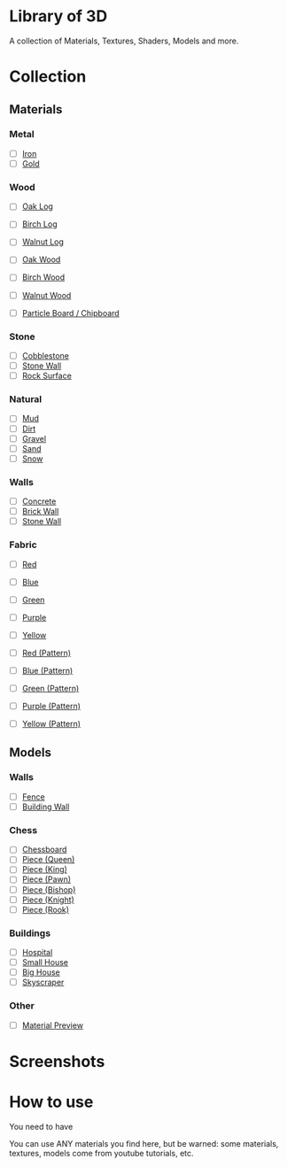 # Library of 3D

A collection of Materials, Textures, Shaders, Models and more.

# Collection

## Materials

### Metal

- [ ] [Iron]()
- [ ] [Gold]()

### Wood

- [ ] [Oak Log]()
- [ ] [Birch Log]()
- [ ] [Walnut Log]()

- [ ] [Oak Wood]()
- [ ] [Birch Wood]()
- [ ] [Walnut Wood]()

- [ ] [Particle Board / Chipboard]()

### Stone

- [ ] [Cobblestone]()
- [ ] [Stone Wall]()
- [ ] [Rock Surface]()

### Natural

- [ ] [Mud]()
- [ ] [Dirt]()
- [ ] [Gravel]()
- [ ] [Sand]()
- [ ] [Snow]()

### Walls

- [ ] [Concrete]()
- [ ] [Brick Wall]()
- [ ] [Stone Wall]()

### Fabric

- [ ] [Red]()
- [ ] [Blue]()
- [ ] [Green]()
- [ ] [Purple]()
- [ ] [Yellow]()

- [ ] [Red (Pattern)]()
- [ ] [Blue (Pattern)]()
- [ ] [Green (Pattern)]()
- [ ] [Purple (Pattern)]()
- [ ] [Yellow (Pattern)]()

## Models

### Walls

- [ ] [Fence]()
- [ ] [Building Wall]()

### Chess

- [ ] [Chessboard]()
- [ ] [Piece (Queen)]()
- [ ] [Piece (King)]()
- [ ] [Piece (Pawn)]()
- [ ] [Piece (Bishop)]()
- [ ] [Piece (Knight)]()
- [ ] [Piece (Rook)]()

### Buildings

- [ ] [Hospital]()
- [ ] [Small House]()
- [ ] [Big House]()
- [ ] [Skyscraper]()

### Other

- [ ] [Material Preview](models/material_preview.blend)

# Screenshots

# How to use

You need to have

You can use ANY materials you find here, but be warned: some materials, textures, models come from youtube tutorials, etc.
